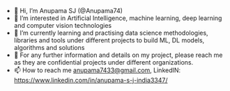 - 👋 Hi, I’m Anupama SJ (@Anupama74)
- 👀 I’m interested in Artificial Intelligence, machine learning, deep learning and computer vision technologies
- 🌱 I’m currently learning and practising data science methodologies, libraries and tools under different projects to build ML, DL models, algorithms and  solutions  
- 💞️ For any further information and details on my project, please reach me as they are confidential projects under different organizations.
- 📫 How to reach me anupama7433@gmail.com, LinkedIN: https://www.linkedin.com/in/anupama-s-j-india3347/

<!---
Anupama74/Anupama74 is a ✨ special ✨ repository because its `README.md` (this file) appears on your GitHub profile.
You can click the Preview link to take a look at your changes.
--->

